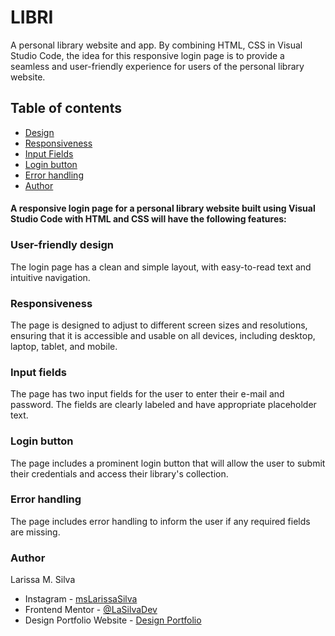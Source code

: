 # LIBRI
 
A personal library website and app.
By combining HTML, CSS in Visual Studio Code, the idea for this responsive login page is to provide a seamless and user-friendly experience for users of the personal library website.

## Table of contents

- [Design](#user-friendly-design)
- [Responsiveness](#responsiveness)
- [Input Fields](#input-fields)
- [Login button](#login-button)
- [Error handling](#error-handling)
- [Author](#author)


#### A responsive login page for a personal library website built using Visual Studio Code with HTML and CSS will have the following features:

### User-friendly design
The login page has a clean and simple layout, with easy-to-read text and intuitive navigation.

### Responsiveness
The page is designed to adjust to different screen sizes and resolutions, ensuring that it is accessible and usable on all devices, including desktop, laptop, tablet, and mobile.

### Input fields
The page has two input fields for the user to enter their e-mail and password. The fields are clearly labeled and have appropriate placeholder text.

### Login button
The page includes a prominent login button that will allow the user to submit their credentials and access their library's collection.

### Error handling
The page includes error handling to inform the user if any required fields are missing.

### Author
Larissa M. Silva
- Instagram - [msLarissaSilva](https://www.instagram.com/mslarissasilva/)
- Frontend Mentor - [@LaSilvaDev](https://www.frontendmentor.io/profile/ms-LaDev)
- Design Portfolio Website - [Design Portfolio](https://portfoliolarissa.netlify.app/)
